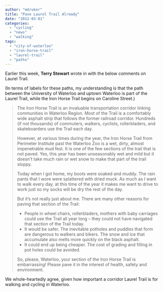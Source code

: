 ```yaml
---
author: "mdruker"
title: "Pave Laurel Trail Already"
date: "2012-03-01"
categories: 
  - "cycling"
  - "news"
  - "walking"
tags: 
  - "city-of-waterloo"
  - "iron-horse-trail"
  - "laurel-trail"
  - "paths"
---
```


Earlier this week, **Terry Stewart** wrote in with the below comments on Laurel Trail.

(In terms of labels for these paths, my understanding is that the path between the University of Waterloo and uptown Waterloo is part of the Laurel Trail, while the Iron Horse Trail begins on Caroline Street.)

> The Iron Horse Trail is an invaluable transportation corridor linking communities in Waterloo Region. Most of the Trail is a comfortably wide asphalt strip that follows the former railroad corridor. Hundreds (if not thousands) of commuters, walkers, cyclists, rollerbladers, and skateboarders use the Trail each day.
> 
> However, at various times during the year, the Iron Horse Trail from Perimeter Institute past the Waterloo Zoo is a wet, dirty, almost impenetrable mud fest. It is one of the few sections of the trail that is not paved. Yes, this year has been unseasonably wet and mild but it doesn't take much rain or wet snow to make that part of the trail sloppy.
> 
> Today when I got home, my boots were soaked and muddy. The rain pants that I wore were splattered with dried muck. As much as I want to walk every day, at this time of the year it makes me want to drive to work just so my socks will be dry the rest of the day.
> 
> But it’s not really just about me. There are many other reasons for paving that section of the Trail:
> 
> - People in wheel chairs, rollerbladers, mothers with baby carriages could use the Trail all year long – they could not have navigated that section of the Trail today.
> - It would be safer. The inevitable potholes and puddles that form are dangerous to walkers and bikers. The snow and ice that accumulate also melts more quickly on the black asphalt.
> - It could end up being cheaper. The cost of grading and filling in pot holes could be avoided.
> 
> So, please, Waterloo, your section of the Iron Horse Trail is embarrassing! Please pave it in the interest of health, safety and environment.

We whole-heartedly agree, given how important a corridor Laurel Trail is for walking and cycling in Waterloo.

